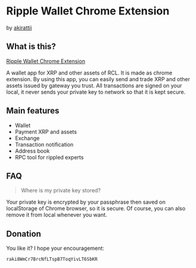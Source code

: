 # Ripple Wallet Chrome Extension 
  
  by [akirattii](https://plus.google.com/+AkiraTanakaakirattii)


## What is this?

[Ripple Wallet Chrome Extension](https://chrome.google.com/webstore/detail/ripple-wallet/pbdihppojjickcoendiloibpjokjaobc)  
  
A wallet app for XRP and other assets of RCL. It is made as chrome extension.
By using this app, you can easily send and trade XRP and other assets issued by gateway you trust.
All transactions are signed on your local, it never sends your private key to network so that it is kept secure.


## Main features

+ Wallet
+ Payment XRP and assets
+ Exchange
+ Transaction notification
+ Address book
+ RPC tool for rippled experts


## FAQ

> Where is my private key stored?

Your private key is encrypted by your passphrase then saved on localStorage of Chrome browser, so it is secure. Of course, you can also remove it from local whenever you want.


## Donation

You like it? I hope your encouragement:

`raki8WmCr7BrcNfLTspB7ToqYivLT6SbKR`

